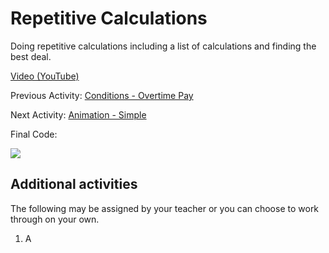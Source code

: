 # Repetitive Calculations

Doing repetitive calculations including a list of calculations and finding the best deal.

[Video (YouTube)](https://youtu.be/3ierxxPpWUU)

Previous Activity: [Conditions - Overtime Pay](https://github.com/teachintech90/math.code/blob/main/Scratch/004-Conditions-Overtime-Pay/README.md)

Next Activity: [Animation - Simple](https://github.com/teachintech90/math.code/blob/main/Scratch/010-Animation-Simple/README.md)

Final Code:

<img src="final.jpg">

## Additional activities

The following may be assigned by your teacher or you can choose to work through on your own.

1. A
